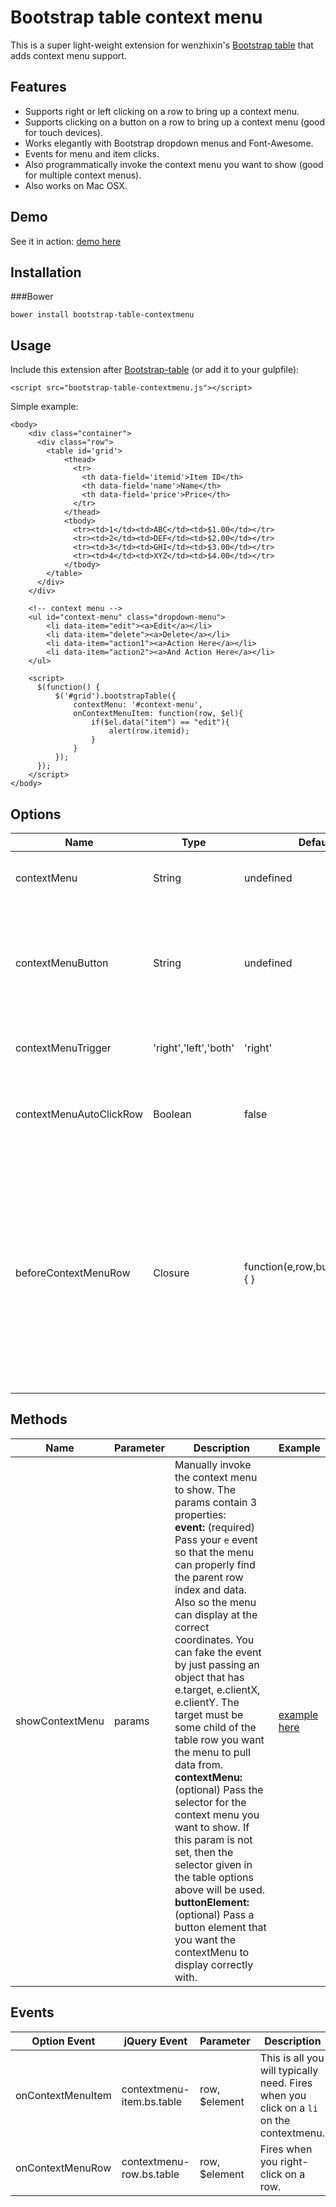 Bootstrap table context menu
=======================

This is a super light-weight extension for wenzhixin's [Bootstrap table](http://bootstrap-table.wenzhixin.net.cn/) that adds context menu support. 

Features
-----
- Supports right or left clicking on a row to bring up a context menu.
- Supports clicking on a button on a row to bring up a context menu (good for touch devices).
- Works elegantly with Bootstrap dropdown menus and Font-Awesome.
- Events for menu and item clicks.
- Also programmatically invoke the context menu you want to show (good for multiple context menus).
- Also works on Mac OSX.

Demo
-----
See it in action: [demo here](http://www.prograhammer.com/demos/bootstrap-table-contextmenu)

Installation
-----
###Bower
```
bower install bootstrap-table-contextmenu
```

Usage
-----
Include this extension after [Bootstrap-table](https://github.com/wenzhixin/bootstrap-table) (or add it to your gulpfile):
```
<script src="bootstrap-table-contextmenu.js"></script>
```

Simple example:
```
<body>
    <div class="container">
      <div class="row">
        <table id='grid'>
            <thead>
              <tr>
                <th data-field='itemid'>Item ID</th>
                <th data-field='name'>Name</th>
                <th data-field='price'>Price</th>
              </tr>
            </thead>
            <tbody>
              <tr><td>1</td><td>ABC</td><td>$1.00</td></tr>
              <tr><td>2</td><td>DEF</td><td>$2.00</td></tr>
              <tr><td>3</td><td>GHI</td><td>$3.00</td></tr>
              <tr><td>4</td><td>XYZ</td><td>$4.00</td></tr>
            </tbody>
        </table>
      </div>  
    </div>
  
    <!-- context menu -->
    <ul id="context-menu" class="dropdown-menu">
        <li data-item="edit"><a>Edit</a></li>
        <li data-item="delete"><a>Delete</a></li>
        <li data-item="action1"><a>Action Here</a></li>
        <li data-item="action2"><a>And Action Here</a></li>
    </ul>  

    <script>
	  $(function() {
		  $('#grid').bootstrapTable({
			  contextMenu: '#context-menu',
			  onContextMenuItem: function(row, $el){
				  if($el.data("item") == "edit"){
					  alert(row.itemid);
				  }
			  }
		  });
	  });
    </script>
</body>
```

Options
-----

|Name                    |Type                 |Default   |Description|
|------------------------|---------------------|----------|-----------|
|contextMenu             |String               |undefined |A jQuery selector that indicates the contextmenu.            |
|contextMenuButton       |String               |undefined |A jQuery selector for a button on each table row to use to trigger open the contextmenu (good for touch screens).       |
|contextMenuTrigger      |'right','left','both'|'right'   |Set what type of click will open the context menu.           |
|contextMenuAutoClickRow |Boolean              |false     |When the context menu is opened, also perform a left click on the row to select it.|
|beforeContextMenuRow    |Closure              |function(e,row,buttonElement){ } |The closure will be called before the context menu is shown. If your closure returns false, then this prevents the context menu default show behavior from happening. You can use this along with the method `showContextMenu` to have more programmatic control.  |

Methods
-----

|Name                    |Parameter            |Description  | Example   |
|------------------------|---------------------|-------------|-----------|
|showContextMenu         |params               |Manually invoke the context menu to show. The params contain 3 properties:<br>**event:** (required) Pass your `e` event so that the menu can properly find the parent row index and data. Also so the menu can display at the correct coordinates. You can fake the event by just passing an object that has e.target, e.clientX, e.clientY. The target must be some child of the table row you want the menu to pull data from.<br>**contextMenu:** (optional) Pass the selector for the context menu you want to show. If this param is not set, then the selector given in the table options above will be used.<br>**buttonElement:** (optional) Pass a button element that you want the contextMenu to display correctly with.| [example here](http://jsfiddle.net/147bb2vs/)  |

Events
-----

|Option Event           |jQuery Event               |Parameter     |Description|
|-----------------------|---------------------------|--------------|-----------|
|onContextMenuItem      |contextmenu-item.bs.table  |row, $element |This is all you will typically need. Fires when you click on a <code>li</code> on the contextmenu. | 
|onContextMenuRow       |contextmenu-row.bs.table   |row, $element |Fires when you right-click on a row. |
